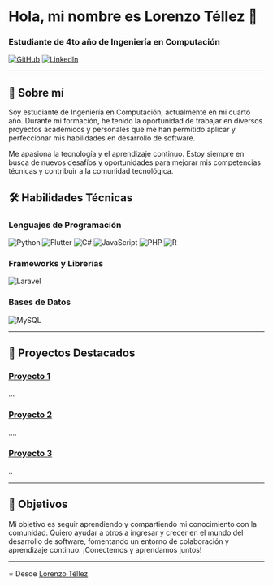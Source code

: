 # Hola, mi nombre es Lorenzo Téllez 👋

### Estudiante de 4to año de Ingeniería en Computación

[![GitHub](https://img.shields.io/badge/GitHub-Follow-181717?style=for-the-badge&logo=github)](https://github.com/tu-usuario)
[![LinkedIn](https://img.shields.io/badge/LinkedIn-Connect-0077B5?style=for-the-badge&logo=linkedin)](https://www.linkedin.com/in/tu-usuario)

---

## 🚀 Sobre mí

Soy estudiante de Ingeniería en Computación, actualmente en mi cuarto año. Durante mi formación, he tenido la oportunidad de trabajar en diversos proyectos académicos y personales que me han permitido aplicar y perfeccionar mis habilidades en desarrollo de software.

Me apasiona la tecnología y el aprendizaje continuo. Estoy siempre en busca de nuevos desafíos y oportunidades para mejorar mis competencias técnicas y contribuir a la comunidad tecnológica.

## 🛠️ Habilidades Técnicas

### Lenguajes de Programación
![Python](https://img.shields.io/badge/Python-3776AB?style=for-the-badge&logo=python&logoColor=white)
![Flutter](https://img.shields.io/badge/Flutter-02569B?style=for-the-badge&logo=flutter&logoColor=white)
![C#](https://img.shields.io/badge/C%23-239120?style=for-the-badge&logo=c-sharp&logoColor=white)
![JavaScript](https://img.shields.io/badge/JavaScript-F7DF1E?style=for-the-badge&logo=javascript&logoColor=black)
![PHP](https://img.shields.io/badge/PHP-777BB4?style=for-the-badge&logo=php&logoColor=white)
![R](https://img.shields.io/badge/R-276DC3?style=for-the-badge&logo=r&logoColor=white)

### Frameworks y Librerías
![Laravel](https://img.shields.io/badge/Laravel-FF2D20?style=for-the-badge&logo=laravel&logoColor=white)

### Bases de Datos
![MySQL](https://img.shields.io/badge/MySQL-4479A1?style=for-the-badge&logo=mysql&logoColor=white)

---

## 🌟 Proyectos Destacados

### [Proyecto 1](https://github.com/tu-usuario/proyecto1)
...

### [Proyecto 2](https://github.com/tu-usuario/proyecto2)
....

### [Proyecto 3](https://github.com/tu-usuario/proyecto3)
..

---


## 🎯 Objetivos

Mi objetivo es seguir aprendiendo y compartiendo mi conocimiento con la comunidad. Quiero ayudar a otros a ingresar y crecer en el mundo del desarrollo de software, fomentando un entorno de colaboración y aprendizaje continuo. ¡Conectemos y aprendamos juntos!

---

⭐️ Desde [Lorenzo Téllez](https://github.com/tu-usuario)
